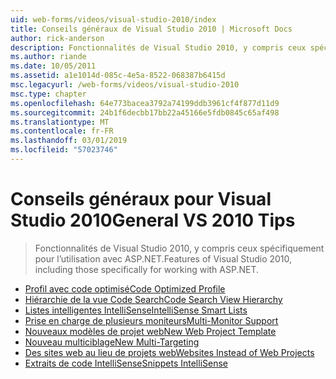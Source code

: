```yaml
---
uid: web-forms/videos/visual-studio-2010/index
title: Conseils généraux de Visual Studio 2010 | Microsoft Docs
author: rick-anderson
description: Fonctionnalités de Visual Studio 2010, y compris ceux spécifiquement pour l’utilisation avec ASP.NET.
ms.author: riande
ms.date: 10/05/2011
ms.assetid: a1e1014d-085c-4e5a-8522-068387b6415d
msc.legacyurl: /web-forms/videos/visual-studio-2010
msc.type: chapter
ms.openlocfilehash: 64e773bacea3792a74199ddb3961cf4f877d11d9
ms.sourcegitcommit: 24b1f6decbb17bb22a45166e5fdb0845c65af498
ms.translationtype: MT
ms.contentlocale: fr-FR
ms.lasthandoff: 03/01/2019
ms.locfileid: "57023746"
---
```

<a name="general-vs-2010-tips"></a><span data-ttu-id="98dc2-103">Conseils généraux pour Visual Studio 2010</span><span class="sxs-lookup"><span data-stu-id="98dc2-103">General VS 2010 Tips</span></span>
====================
> <span data-ttu-id="98dc2-104">Fonctionnalités de Visual Studio 2010, y compris ceux spécifiquement pour l’utilisation avec ASP.NET.</span><span class="sxs-lookup"><span data-stu-id="98dc2-104">Features of Visual Studio 2010, including those specifically for working with ASP.NET.</span></span>


- [<span data-ttu-id="98dc2-105">Profil avec code optimisé</span><span class="sxs-lookup"><span data-stu-id="98dc2-105">Code Optimized Profile</span></span>](visual-studio-2010-quick-hit-code-optimized-profile.md)
- [<span data-ttu-id="98dc2-106">Hiérarchie de la vue Code Search</span><span class="sxs-lookup"><span data-stu-id="98dc2-106">Code Search View Hierarchy</span></span>](visual-studio-2010-quick-hit-code-search-view-hierarchy.md)
- [<span data-ttu-id="98dc2-107">Listes intelligentes IntelliSense</span><span class="sxs-lookup"><span data-stu-id="98dc2-107">IntelliSense Smart Lists</span></span>](visual-studio-2010-quick-hit-intellisense-smart-lists.md)
- [<span data-ttu-id="98dc2-108">Prise en charge de plusieurs moniteurs</span><span class="sxs-lookup"><span data-stu-id="98dc2-108">Multi-Monitor Support</span></span>](visual-studio-2010-quick-hit-multi-monitor-support.md)
- [<span data-ttu-id="98dc2-109">Nouveaux modèles de projet web</span><span class="sxs-lookup"><span data-stu-id="98dc2-109">New Web Project Template</span></span>](visual-studio-2010-quick-hit-new-web-project-template.md)
- [<span data-ttu-id="98dc2-110">Nouveau multiciblage</span><span class="sxs-lookup"><span data-stu-id="98dc2-110">New Multi-Targeting</span></span>](visual-studio-2010-quick-hit-new-multi-targeting.md)
- [<span data-ttu-id="98dc2-111">Des sites web au lieu de projets web</span><span class="sxs-lookup"><span data-stu-id="98dc2-111">Websites Instead of Web Projects</span></span>](visual-studio-2010-quick-hit-websites-instead-of-web-projects.md)
- [<span data-ttu-id="98dc2-112">Extraits de code IntelliSense</span><span class="sxs-lookup"><span data-stu-id="98dc2-112">Snippets IntelliSense</span></span>](visual-studio-2010-quick-hit-snippets-intellisense.md)
